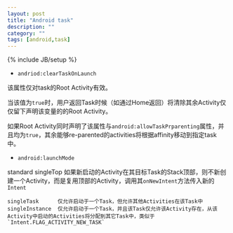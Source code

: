 ```yaml
---
layout: post
title: "Android task"
description: ""
category: ""
tags: [android,task]
---
```

{% include JB/setup %}


- `andriod:clearTaskOnLaunch`

该属性仅对task的Root Activity有效。

当该值为`true`时，用户返回Task时候（如通过Home返回）将清除其余Activity仅仅留下声明该变量的的Root Activity。

如果Root Activity同时声明了该属性与`android:allowTaskPrparenting`属性，并且均为`true`，其余能够re-parented的activities将根据affinity移动到指定task中。

- `android:launchMode`

 standard
    singleTop   如果新启动的Activity在其目标Task的Stack顶部，则不新创建一个Activity，而是复用顶部的Activity，调用其`onNewIntent`方法传入新的`Intent`

    singleTask      仅允许启动于一个Task，但允许其他Activities在该Task中
    singleInstance  仅允许启动于一个Task，并且该Task仅允许该Activity存在，从该Activity中启动的Activities将分配到其它Task中，类似于`Intent.FLAG_ACTIVITY_NEW_TASK`
